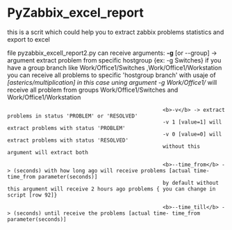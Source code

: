 # PyZabbix_excel_report
this is a scrit which could help you to extract zabbix problems statistics and export to excel

file pyzabbix_excell_report2.py can receive arguments:
                                                      <b>-g</b> [or --group] -> argument extract problem from specific hostgroup {ex: -g Switches}
                                                      if you have a group branch like Work/Office1/Switches ,Work/Office1/Workstation
                                                      you can receive all problems to specific 'hostgroup branch' with usaje of *[asterics/multiplication]
                                                      in this case uning argument -g Work/Office1/* will receive all problem from groups Work/Office1/Switches
                                                      and Work/Office1/Workstation
                                                      
                                                      <b>-v</b> -> extract problems in status 'PROBLEM' or 'RESOLVED'
                                                      -v 1 [value=1] will extract problems with status 'PROBLEM'
                                                      -v 0 [value=0] will extract problems with status 'RESOLVED'
                                                      without this argument will extract both
                                                      
                                                      <b>--time_from</b> -> (seconds) with how long ago will receive problems [actual time- time_from parameter(seconds)]
                                                      by default without this argument will receive 2 hours ago problems { you can change in script [row 92]}
                                                      
                                                      <b>--time_till</b> -> (seconds) until receive the problems [actual time- time_from parameter(seconds)]
                                                      
                                                      
